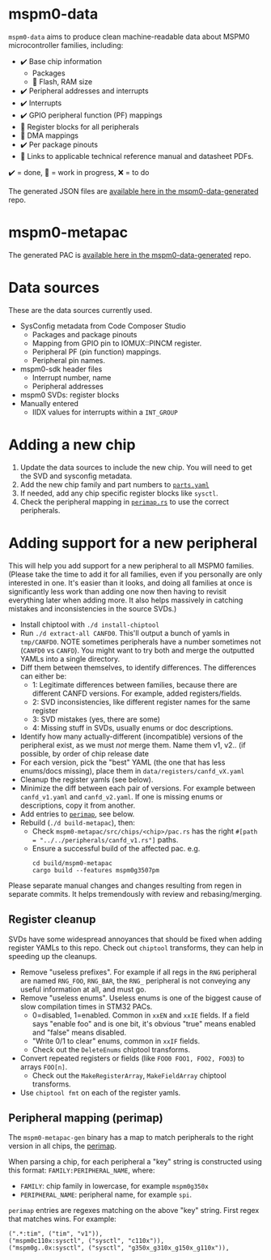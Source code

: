 # mspm0-data

`mspm0-data` aims to produce clean machine-readable data about MSPM0 microcontroller families, including:

- ✔️ Base chip information
  - Packages
  - 🚧 Flash, RAM size
- ✔️ Peripheral addresses and interrupts
- ✔️ Interrupts
- ✔️ GPIO peripheral function (PF) mappings
- 🚧 Register blocks for all peripherals
- 🚧 DMA mappings
- ✔️ Per package pinouts
- 🚧 Links to applicable technical reference manual and datasheet PDFs.

✔️ = done, 🚧 = work in progress, ❌ = to do

The generated JSON files are [available here in the mspm0-data-generated](todo.txt) repo.

# mspm0-metapac

The generated PAC is [available here in the mspm0-data-generated](todo.txt) repo.

# Data sources

These are the data sources currently used.

* SysConfig metadata from Code Composer Studio
  * Packages and package pinouts
  * Mapping from GPIO pin to IOMUX::PINCM register.
  * Peripheral PF (pin function) mappings.
  * Peripheral pin names.
* mspm0-sdk header files
  * Interrupt number, name
  * Peripheral addresses
* mspm0 SVDs: register blocks
* Manually entered
  * IIDX values for interrupts within a `INT_GROUP`

# Adding a new chip

1. Update the data sources to include the new chip. You will need to get the SVD and sysconfig metadata.
2. Add the new chip family and part numbers to [`parts.yaml`](./data/parts.yaml)
3. If needed, add any chip specific register blocks like `sysctl`.
4. Check the peripheral mapping in [`perimap.rs`](./mspm0-metapac-gen/src/perimap.rs) to use the correct peripherals.

# Adding support for a new peripheral

This will help you add support for a new peripheral to all MSPM0 families. (Please take the time to add it for all families, even if you personally
are only interested in one. It's easier than it looks, and doing all families at once is significantly less work than adding one now then having to revisit everything later when adding more. It also helps massively in catching mistakes and inconsistencies in the source SVDs.)

- Install chiptool with `./d install-chiptool`
- Run `./d extract-all CANFD0`. This'll output a bunch of yamls in `tmp/CANFD0`. NOTE sometimes peripherals have a number sometimes not (`CANFD0` vs `CANFD`). You might want to try both and merge the outputted YAMLs into a single directory.
- Diff them between themselves, to identify differences. The differences can either be:
  - 1: Legitimate differences between families, because there are different CANFD versions. For example, added registers/fields.
  - 2: SVD inconsistencies, like different register names for the same register
  - 3: SVD mistakes (yes, there are some)
  - 4: Missing stuff in SVDs, usually enums or doc descriptions.
- Identify how many actually-different (incompatible) versions of the peripheral exist, as we must _not_ merge them. Name them v1, v2.. (if possible, by order of chip release date
- For each version, pick the "best" YAML (the one that has less enums/docs missing), place them in `data/registers/canfd_vX.yaml`
- Cleanup the register yamls (see below).
- Minimize the diff between each pair of versions. For example between `canfd_v1.yaml` and `canfd_v2.yaml`. If one is missing enums or descriptions, copy it from another.
- Add entries to [`perimap`](./mspm0-metapac-gen/src/perimap.rs), see below.
- Rebuild (`./d build-metapac`), then:
  - Check `mspm0-metapac/src/chips/<chip>/pac.rs` has the right `#[path = "../../peripherals/canfd_v1.rs"]` paths.
  - Ensure a successful build of the affected pac. e.g.
    ```
    cd build/mspm0-metapac
    cargo build --features mspm0g3507pm
    ```

Please separate manual changes and changes resulting from regen in separate commits. It helps tremendously with review and rebasing/merging.

## Register cleanup


SVDs have some widespread annoyances that should be fixed when adding register YAMLs to this repo. Check out `chiptool` transforms, they can help in speeding up the cleanups.
- Remove "useless prefixes". For example if all regs in the `RNG` peripheral are named `RNG_FOO`, `RNG_BAR`, the `RNG_` peripheral is not conveying any useful information at all, and must go.
- Remove "useless enums". Useless enums is one of the biggest cause of slow compilation times in STM32 PACs.
  - 0=disabled, 1=enabled. Common in `xxEN` and `xxIE` fields. If a field says "enable foo" and is one bit, it's obvious "true" means enabled and "false" means disabled.
  - "Write 0/1 to clear" enums, common in `xxIF` fields.
  - Check out the `DeleteEnums` chiptool transforms.
- Convert repeated registers or fields (like `FOO0 FOO1, FOO2, FOO3`) to arrays `FOO[n]`.
  - Check out the `MakeRegisterArray`, `MakeFieldArray` chiptool transforms.
- Use `chiptool fmt` on each of the register yamls.

## Peripheral mapping (perimap)

The `mspm0-metapac-gen` binary has a map to match peripherals to the right version in all chips, the [perimap](./mspm0-metapac-gen/src/perimap.rs).

When parsing a chip, for each peripheral a "key" string is constructed using this format: `FAMILY:PERIPHERAL_NAME`, where:

- `FAMILY`: chip family in lowercase, for example `mspm0g350x`
- `PERIPHERAL_NAME`: peripheral name, for example `spi`.

`perimap` entries are regexes matching on the above "key" string. First regex that matches wins. For example:

```
(".*:tim", ("tim", "v1")),
("mspm0c110x:sysctl", ("sysctl", "c110x")),
("mspm0g..0x:sysctl", ("sysctl", "g350x_g310x_g150x_g110x")),
```
